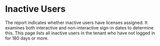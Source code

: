 # Inactive Users



The report indicates whether inactive users have licenses assigned. It examines both interactive and non-interactive sign-in dates to determine this. This page lists all inactive users in the tenant who have not logged in for 180 days or more.

